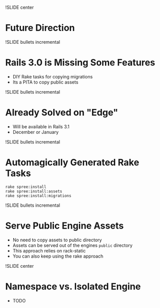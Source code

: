 !SLIDE center

# Future Direction

!SLIDE bullets incremental

# Rails 3.0 is Missing Some Features

* DIY Rake tasks for copying migrations
* Its a PITA to copy public assets

!SLIDE bullets incremental

# Already Solved on "Edge"

* Will be available in Rails 3.1
* December or January

!SLIDE bullets incremental

# Automagically Generated Rake Tasks

    rake spree:install
    rake spree:install:assets
    rake spree:install:migrations

!SLIDE bullets incremental

# Serve Public Engine Assets

* No need to copy assets to public directory
* Assets can be served out of the engines `public` directory
* This approach relies on rack-static
* You can also keep using the rake approach

!SLIDE center

# Namespace vs. Isolated Engine

* TODO